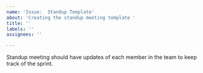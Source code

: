 ```yaml
---
name: 'Issue:  Standup Template'
about: 'Creating the standup meeting template '
title: ''
labels: ''
assignees: ''

---
```


Standup meeting should have updates of each member in the team to keep track of the sprint.
